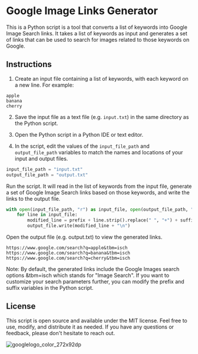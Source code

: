 # Google Image Links Generator

This is a Python script is a tool that converts a list of keywords into Google Image Search links. It takes a list of keywords as input and generates a set of links that can be used to search for images related to those keywords on Google.

## Instructions

1. Create an input file containing a list of keywords, with each keyword on a new line. For example:

```
apple
banana
cherry
```

2. Save the input file as a text file (e.g. `input.txt`) in the same directory as the Python script.

3. Open the Python script in a Python IDE or text editor.

4. In the script, edit the values of the `input_file_path` and `output_file_path` variables to match the names and locations of your input and output files.

```python
input_file_path = "input.txt"
output_file_path = "output.txt"
```

Run the script. It will read in the list of keywords from the input file, generate a set of Google Image Search links based on those keywords, and write the links to the output file.

```python
with open(input_file_path, "r") as input_file, open(output_file_path, "w") as output_file:
    for line in input_file:
        modified_line = prefix + line.strip().replace(" ", "+") + suffix
        output_file.write(modified_line + "\n")
```


Open the output file (e.g. output.txt) to view the generated links.

```
https://www.google.com/search?q=apple&tbm=isch
https://www.google.com/search?q=banana&tbm=isch
https://www.google.com/search?q=cherry&tbm=isch
```

Note: By default, the generated links include the Google Images search options &tbm=isch which stands for "Image Search". If you want to customize your search parameters further, you can modify the prefix and suffix variables in the Python script.

## License

This script is open source and available under the MIT license. Feel free to use, modify, and distribute it as needed. If you have any questions or feedback, please don't hesitate to reach out.

![googlelogo_color_272x92dp](https://user-images.githubusercontent.com/19676135/223544008-4209ee6d-f2a9-45d0-b50e-411c6e665218.png)

